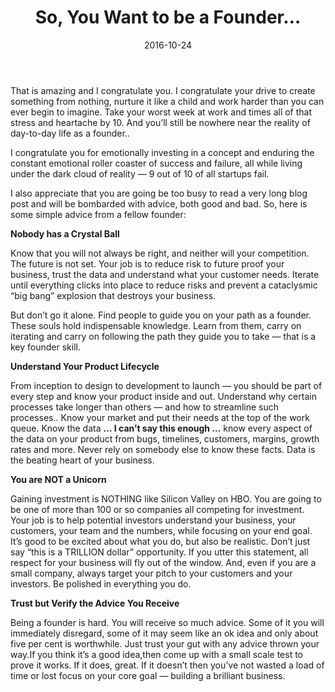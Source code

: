 ﻿---
title: 'So, You Want to be a Founder…'
tags:
- Startup
- Entrepreneurship
date: 2016-10-24
featured_image: 'want-to-be-a-founder-1.jpeg'
---

That is amazing and I congratulate you. I congratulate your drive to create something from nothing, nurture it like a child and work harder than you can ever begin to imagine. Take your worst week at work and times all of that stress and heartache by 10. And you’ll still be nowhere near the reality of day-to-day life as a founder..

I congratulate you for emotionally investing in a concept and enduring the constant emotional roller coaster of success and failure, all while living under the dark cloud of reality — 9 out of 10 of all startups fail.

I also appreciate that you are going be too busy to read a very long blog post and will be bombarded with advice, both good and bad. So, here is some simple advice from a fellow founder:

__Nobody has a Crystal Ball__

Know that you will not always be right, and neither will your competition. The future is not set. Your job is to reduce risk to future proof your business, trust the data and understand what your customer needs. Iterate until everything clicks into place to reduce risks and prevent a cataclysmic “big bang” explosion that destroys your business.

But don’t go it alone. Find people to guide you on your path as a founder. These souls hold indispensable knowledge. Learn from them, carry on iterating and carry on following the path they guide you to take — that is a key founder skill.

__Understand Your Product Lifecycle__

From inception to design to development to launch — you should be part of every step and know your product inside and out. Understand why certain processes take longer than others — and how to streamline such processes.. Know your market and put their needs at the top of the work queue. Know the data __… I can’t say this enough …__ know every aspect of the data on your product from bugs, timelines, customers, margins, growth rates and more. Never rely on somebody else to know these facts. Data is the beating heart of your business.

__You are NOT a Unicorn__

Gaining investment is NOTHING like Silicon Valley on HBO. You are going to be one of more than 100 or so companies all competing for investment. Your job is to help potential investors understand your business, your customers, your team and the numbers, while focusing on your end goal. It’s good to be excited about what you do, but also be realistic. Don’t just say “this is a TRILLION dollar” opportunity. If you utter this statement, all respect for your business will fly out of the window. And, even if you are a small company, always target your pitch to your customers and your investors. Be polished in everything you do.

__Trust but Verify the Advice You Receive__

Being a founder is hard. You will receive so much advice. Some of it you will immediately disregard, some of it may seem like an ok idea and only about five per cent is worthwhile. Just trust your gut with any advice thrown your way.If you think it’s a good idea,then come up with a small scale test to prove it works. If it does, great. If it doesn’t then you’ve not wasted a load of time or lost focus on your core goal — building a brilliant business.
